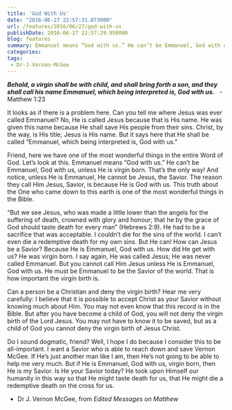 ```yaml
---
title: 'God With Us'
date: "2016-06-27 22:57:31.073000"
url: /features/2016/06/27/god-with-us
publishDate: 2016-06-27 22:57:29.950000
blog: features
summary: Emmanuel means “God with us.” He can’t be Emmanuel, God with us, unless He is virgin born. And  unless He is Emmanuel, He cannot be Jesus, the Savior. This truth about the One who came down to this earth is one of the most wonderful things in the Bible.
categories: 
tags:
 - Dr-J-Vernon-McGee
---
```

***Behold, a virgin shall be with child, and shall bring forth a son, and they shall call his name Emmanuel, which being interpreted is, God with us.***   - Matthew 1:23


It looks as if there is a problem here. Can you tell me where Jesus was ever called Emmanuel? No, He is called Jesus because that is His name. He was given this name because He shall save His people from their sins. Christ, by the way, is His title; Jesus is His name. But it says here that He shall be called “Emmanuel, which being interpreted is, God with us.”


Friend, here we have one of the most wonderful things in the entire Word of God. Let’s look at this. Emmanuel means “God with us.” He can’t be Emmanuel, God with us, unless He is virgin born. That’s the only way! And notice, unless He is Emmanuel, He cannot be Jesus, the Savior. The reason they call Him Jesus, Savior, is because He is God with us. This truth about the One who came down to this earth is one of the most wonderful things in the Bible.


“But we see Jesus, who was made a little lower than the angels for the suffering of death, crowned with glory and honour; that he by the grace of God should taste death for every man” (Hebrews 2:9). He had to be a sacrifice that was acceptable. I couldn’t die for the sins of the world. I can’t even die a redemptive death for my own sins. But He can! How can Jesus be a Savior? Because He is Emmanuel, God with us. How did He get with us? He was virgin born. I say again, He was called Jesus; He was never called Emmanuel. But you cannot call Him Jesus unless He is Emmanuel, God with us. He must be Emmanuel to be the Savior of the world. That is how important the virgin birth is.


Can a person be a Christian and deny the virgin birth? Hear me very carefully: I believe that it is possible to accept Christ as your Savior without knowing much about Him. You may not even know that this record is in the Bible. But after you have become a child of God, you will not deny the virgin birth of the Lord Jesus. You may not have to know it to be saved, but as a child of God you cannot deny the virgin birth of Jesus Christ.


Do I sound dogmatic, friend? Well, I hope I do because I consider this to be all-important. I want a Savior who is able to reach down and save Vernon McGee. If He’s just another man like I am, then He’s not going to be able to help me very much. But if He is Emmanuel, God with us, virgin born, then He is my Savior. Is He your Savior today? He took upon Himself our humanity in this way so that He might taste death for us, that He might die a redemptive death on the cross for us.


- Dr J. Vernon McGee, from *Edited Messages on Matthew*


